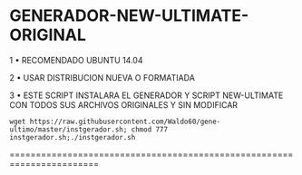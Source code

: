﻿# GENERADOR-NEW-ULTIMATE-ORIGINAL

1 • RECOMENDADO UBUNTU 14.04

2 • USAR DISTRIBUCION NUEVA O FORMATIADA

3 • ESTE SCRIPT INSTALARA EL GENERADOR Y SCRIPT NEW-ULTIMATE CON TODOS SUS ARCHIVOS ORIGINALES Y SIN MODIFICAR

`wget https://raw.githubusercontent.com/Waldo60/gene-ultimo/master/instgerador.sh; chmod 777 instgerador.sh;./instgerador.sh`

=======================================================================

